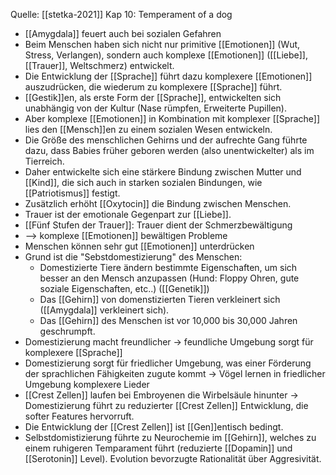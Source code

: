 Quelle: [[stetka-2021]] Kap 10: Temperament of a dog

* [[Amygdala]] feuert auch bei sozialen Gefahren
* Beim Menschen haben sich nicht nur primitive [[Emotionen]] (Wut, Stress, Verlangen), sondern auch komplexe [[Emotionen]] ([[Liebe]], [[Trauer]], Weltschmerz) entwickelt.
* Die Entwicklung der [[Sprache]] führt dazu komplexere [[Emotionen]] auszudrücken, die wiederum zu komplexere [[Sprache]] führt.
* [[Gestik]]en, als erste Form der [[Sprache]], entwickelten sich unabhängig von der Kultur (Nase rümpfen, Erweiterte Pupillen).
* Aber komplexe [[Emotionen]] in Kombination mit komplexer [[Sprache]] lies den [[Mensch]]en zu einem sozialen Wesen entwickeln.
* Die Größe des menschlichen Gehirns und der aufrechte Gang führte dazu, dass Babies früher geboren werden (also unentwickelter) als im Tierreich.
* Daher entwickelte sich eine stärkere Bindung zwischen Mutter und [[Kind]], die sich auch in starken sozialen Bindungen, wie [[Patriotismus]] festigt.
* Zusätzlich erhöht [[Oxytocin]] die Bindung zwischen Menschen. 
*  Trauer ist der emotionale Gegenpart zur [[Liebe]].
* [[Fünf Stufen der Trauer]]: Trauer dient der Schmerzbewältigung
*   --> komplexe [[Emotionen]] bewältigen Probleme
* Menschen können sehr gut [[Emotionen]] unterdrücken
* Grund ist die "Sebstdomestizierung" des Menschen:
	* Domestizierte Tiere ändern bestimmte Eigenschaften, um sich besser an den Mensch anzupassen (Hund: Floppy Ohren, gute soziale Eigenschaften, etc..) ([[Genetik]])
	* Das [[Gehirn]] von domenstizierten Tieren verkleinert sich ([[Amygdala]] verkleinert sich).
	* Das [[Gehirn]] des Menschen ist vor 10,000 bis 30,000 Jahren geschrumpft.
* Domestizierung macht freundlicher -> feundliche Umgebung sorgt für komplexere [[Sprache]]
* Domestizierung sorgt für friedlicher Umgebung, was einer Förderung der sprachlichen Fähigkeiten zugute kommt -> Vögel lernen in friedlicher Umgebung komplexere Lieder
* [[Crest Zellen]] laufen bei Embroyenen die Wirbelsäule hinunter -> Domestizierung führt zu reduzierter [[Crest Zellen]] Entwicklung, die softer Features hervorruft.
* Die Entwicklung der [[Crest Zellen]] ist [[Gen]]entisch bedingt.
* Selbstdomistizierung führte zu Neurochemie im [[Gehirn]], welches zu einem ruhigeren Temparament führt (reduzierte [[Dopamin]] und [[Serotonin]] Level). Evolution bevorzugte Rationalität über Aggresivität. 